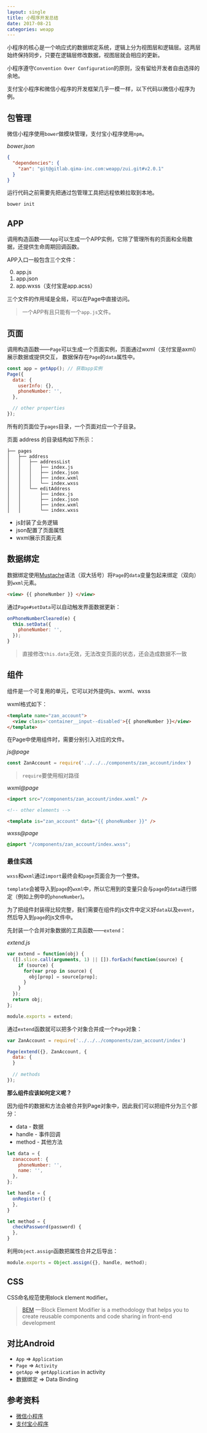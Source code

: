 ```yaml
---
layout: single
title: 小程序开发总结
date: 2017-08-21
categories: weapp
---
```


小程序的核心是一个响应式的数据绑定系统，逻辑上分为视图层和逻辑层。这两层始终保持同步，只要在逻辑层修改数据，视图层就会相应的更新。

小程序遵守`Convention Over Configuration`的原则，没有留给开发者自由选择的余地。

支付宝小程序和微信小程序的开发框架几乎一模一样，以下代码以微信小程序为例。

<!-- more -->

包管理
---
微信小程序使用`bower`做模块管理，支付宝小程序使用`npm`。

*bower.json*
```json
{
  "dependencies": {
    "zan": "git@gitlab.qima-inc.com:weapp/zui.git#v2.0.1"
  }
}
```

运行代码之前需要先把通过包管理工具把远程依赖拉取到本地。

```bash
bower init
```

APP
---
调用构造函数——`App`可以生成一个APP实例，它除了管理所有的页面和全局数据，还提供生命周期回调函数。

APP入口一般包含三个文件：

0. app.js
0. app.json
0. app.wxss（支付宝是app.acss）

三个文件的作用域是全局，可以在Page中直接访问。

> 一个APP有且只能有一个`app.js`文件。

页面
---
调用构造函数——`Page`可以生成一个页面实例，页面通过wxml（支付宝是axml）展示数据或提供交互， 数据保存在`Page`的`data`属性中。

```javascript
const app = getApp(); // 获取app实例
Page({
  data: {
    userInfo: {},
    phoneNumber: '',
  },

  // other properties
});
```

所有的页面位于`pages`目录，一个页面对应一个子目录。 

页面 address 的目录结构如下所示：

```
├── pages
│   ├── address
│   │   ├── addressList
│   │   │   ├── index.js
│   │   │   ├── index.json
│   │   │   ├── index.wxml
│   │   │   └── index.wxss
│   │   └── editAddress
│   │       ├── index.js
│   │       ├── index.json
│   │       ├── index.wxml
│   │       └── index.wxss
```
* js封装了业务逻辑
* json配置了页面属性
* wxml展示页面元素

数据绑定
---
数据绑定使用[Mustache](https://mustache.github.io/)语法（双大括号）将`Page`的`data`变量包起来绑定（双向）到`wxml`元素。

```html
<view> {{ phoneNumber }} </view>
```

通过`Page#setData`可以自动触发界面数据更新：

```javascript
onPhoneNumberCleared(e) {
  this.setData({
    phoneNumber: '',
  });
}
```

> 直接修改`this.data`无效，无法改变页面的状态，还会造成数据不一致

组件
---
组件是一个可复用的单元，它可以对外提供js、wxml、wxss

wxml格式如下：
```html
<template name="zan_account">
  <view class='container__input--disabled'>{{ phoneNumber }}</view>
</template>
```

在Page中使用组件时，需要分别引入对应的文件。

*js@page*
```javascript
const ZanAccount = require('../../../components/zan_account/index')
```
> `require`要使用相对路径

*wxml@page*
```html
<import src="/components/zan_account/index.wxml" />

<!-- other elements -->

<template is="zan_account" data="{{ phoneNumber }}" />
```

*wxss@page*
```css
@import "/components/zan_account/index.wxss";
```

### 最佳实践

`wxss`和`wxml`通过`import`最终会和`page`页面合为一个整体。

`template`会被导入到`page`的`wxml`中，所以它用到的变量只会与`page`的`data`进行绑定（例如上例中的`phoneNumber`)。

为了把组件封装得比较完整，我们需要在组件的js文件中定义好`data`以及`event`，然后导入到`page`的js文件中。

先封装一个合并对象数据的工具函数——`extend`：

*extend.js*
```javascript
var extend = function(obj) {
  ([].slice.call(arguments, 1) || []).forEach(function(source) {
    if (source) {
      for(var prop in source) {
        obj[prop] = source[prop];
      }
    }
  });
  return obj;
};

module.exports = extend;
```

通过`extend`函数就可以把多个对象合并成一个`Page`对象：

```javascript
var ZanAccount = require('../../../components/zan_account/index')

Page(extend({}, ZanAccount, {
  data: {
  }
  
  // methods
});
```

**那么组件应该如何定义呢？**

因为组件的数据和方法会被合并到Page对象中，因此我们可以把组件分为三个部分：

* data - 数据
* handle - 事件回调
* method - 其他方法

```javascript
let data = {
  zanaccount: {
    phoneNumber: '',
    name: '',
  },
};

let handle = {
  onRegister() {
  },
}

let method = {
  checkPassword(password) {
  },
}
```

利用`Object.assign`函数把属性合并之后导出：
```javascript
module.exports = Object.assign({}, handle, method);
```

CSS
---
CSS命名规范使用`B`lock `E`lement `M`odifier。

> [BEM](http://getbem.com/) — Block Element Modifier is a methodology that helps you to create reusable components and code sharing in front-end development



对比Android
---

* `App` => `Application`
* `Page` => `Activity`
* `getApp` => `getApplication` in activity
* 数据绑定 => Data Binding

参考资料
---
* [微信小程序](https://mp.weixin.qq.com/debug/wxadoc/dev/)
* [支付宝小程序](https://docs.alipay.com/mini/developer/getting-started)
